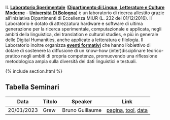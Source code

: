 ---
---

IL **[Laboratorio Sperimentale](https://site.unibo.it/laboratorio-sperimentale/it)** (**[Dipartimento di Lingue, Letterature e Culture Moderne](https://lingue.unibo.it/it)** - **[Università Di Bologna](https://www.unibo.it/it)**) è un laboratorio di ricerca allestito grazie all'Iniziativa Dipartimenti di Eccellenza MIUR (L. 232 del 01/12/2016). Il Laboratorio è dotato di attrezzatura hardware e software di ultima generazione per la ricerca sperimentale, computazionale e applicata, negli ambiti della linguistica, dei translation e cultural studies, e più in generale delle Digital Humanities, anche applicate a letteratura e filologia.
Il Laboratorio inoltre organizza **[eventi formativi](https://site.unibo.it/laboratorio-sperimentale/it/agenda)** che hanno l’obiettivo di dotare di sostenere la diffusione di un know-how (inter)disciplinare teorico-pratico negli ambiti di propria competenza, promuovendo una riflessione metodologica ampia sulla diversità dei dati linguistici e testuali.

{% include section.html %}

## Tabella Seminari

| Data | Titolo | Speaker | Link |
| ---  | ---     | ----    | ---- |
| 20/01/2023 | Grew | Bruno Guillaume | [pagina](seminari/grew.html), [tool](https://grewmatch.com), [data](...) |


<!--
{% capture text %}

Lorem ipsum dolor sit amet, consectetur adipiscing elit, sed do eiusmod tempor incididunt ut labore et dolore magna aliqua.

{%
  include button.html
  link="research"
  text="See our publications"
  icon="fa-solid fa-arrow-right"
  flip=true
  style="bare"
%}

{% endcapture %}

{%
  include feature.html
  image="images/photo.jpg"
  link="research"
  title="Our Research"
  text=text
%}

{% capture text %}

Lorem ipsum dolor sit amet, consectetur adipiscing elit, sed do eiusmod tempor incididunt ut labore et dolore magna aliqua.

{%
  include button.html
  link="projects"
  text="Browse our projects"
  icon="fa-solid fa-arrow-right"
  flip=true
  style="bare"
%}

{% endcapture %}

{%
  include feature.html
  image="images/photo.jpg"
  link="projects"
  title="Our Projects"
  flip=true
  style="bare"
  text=text
%}

{% capture text %}

Lorem ipsum dolor sit amet, consectetur adipiscing elit, sed do eiusmod tempor incididunt ut labore et dolore magna aliqua.

{%
  include button.html
  link="team"
  text="Meet our team"
  icon="fa-solid fa-arrow-right"
  flip=true
  style="bare"
%}

{% endcapture %}

{%
  include feature.html
  image="images/photo.jpg"
  link="team"
  title="Our Team"
  text=text
%} -->
